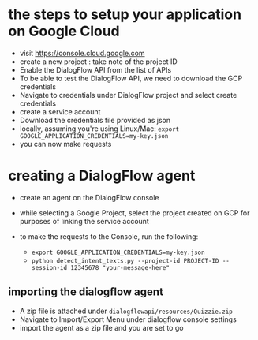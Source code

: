 # the steps to setup your application on Google Cloud
- visit https://console.cloud.google.com 
- create a new project : 
   take note of the project ID
- Enable the DialogFlow API from the list of APIs
- To be able to test the DialogFlow API, we need to download the GCP credentials
- Navigate to credentials under DialogFlow project and select create credentials
- create a service account
- Download the credentials file provided as json
- locally, assuming you're using Linux/Mac: `export GOOGLE_APPLICATION_CREDENTIALS=my-key.json`
- you can now make requests

# creating a DialogFlow agent
- create an agent on the DialogFlow console
- while selecting a Google Project, select the project created on GCP for purposes of linking the service account
- to make the requests to the Console, run the following:
    
    - `export GOOGLE_APPLICATION_CREDENTIALS=my-key.json`
    - `python detect_intent_texts.py --project-id PROJECT-ID --session-id 12345678 "your-message-here"` 

## importing the dialogflow agent
- A zip file is attached under `dialogflowapi/resources/Quizzie.zip`
- Navigate to Import/Export Menu under dialogflow console settings
- import the agent as a zip file and you are set to go
